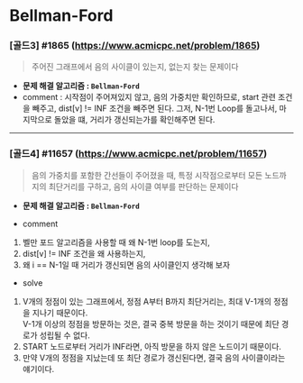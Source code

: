 # Bellman-Ford

### [골드3] #1865 (https://www.acmicpc.net/problem/1865)

> 주어진 그래프에서 음의 사이클이 있는지, 없는지 찾는 문제이다

* **문제 해결 알고리즘 : ```Bellman-Ford```**
* comment : 시작점이 주어져있지 않고, 음의 가중치만 확인하므로, start 관련 조건을 빼주고, dist[v] != INF 조건을 빼주면 된다. 그저, N-1번 Loop를 돌고나서, 마지막으로 돌았을 떄, 거리가 갱신되는가를 확인해주면 된다.

---

### [골드4] #11657 (https://www.acmicpc.net/problem/11657)

> 음의 가중치를 포함한 간선들이 주어졌을 때, 특정 시작점으로부터 모든 노드까지의 최단거리를 구하고, 음의 사이클 여부를 판단하는 문제이다

* **문제 해결 알고리즘 : ```Bellman-Ford```**

* comment    
1. 벨만 포드 알고리즘을 사용할 때 왜 N-1번 loop를 도는지,     
2. dist[v] != INF 조건을 왜 사용하는지,     
3. 왜 i == N-1일 때 거리가 갱신되면 음의 사이클인지 생각해 보자

* solve
1. V개의 정점이 있는 그래프에서, 정점 A부터 B까지 최단거리는, 최대 V-1개의 정점을 지나기 때문이다.    
V-1개 이상의 정점을 방문하는 것은, 결국 중복 방문을 하는 것이기 때문에 최단 경로가 성립될 수 없다.
2. START 노드로부터 거리가 INF라면, 아직 방문을 하지 않은 노드이기 때문이다.
3. 만약 V개의 정점을 지났는데 또 최단 경로가 갱신된다면, 결국 음의 사이클이라는 얘기이다.

